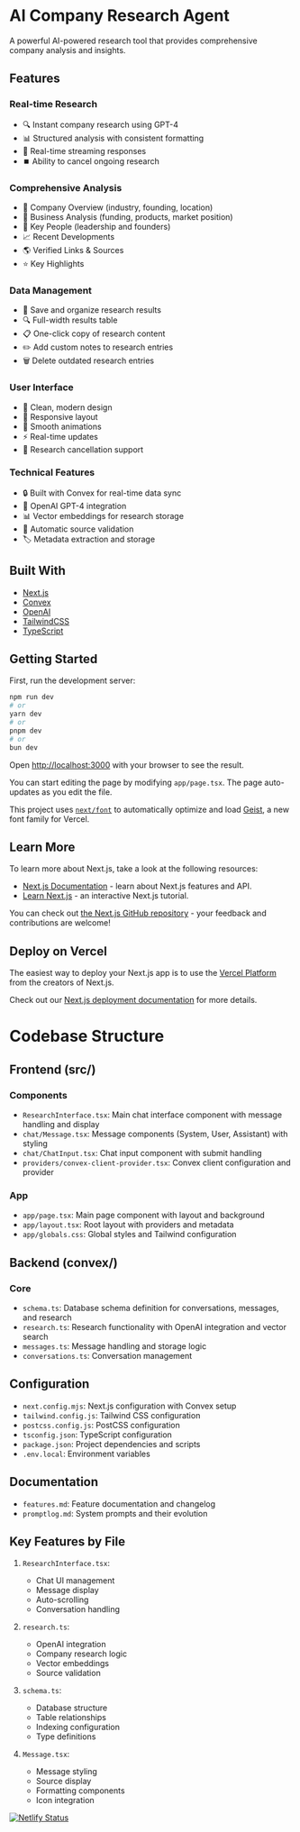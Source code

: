 # AI Company Research Agent

A powerful AI-powered research tool that provides comprehensive company analysis and insights.

## Features

### Real-time Research

- 🔍 Instant company research using GPT-4
- 📊 Structured analysis with consistent formatting
- 🔄 Real-time streaming responses
- ⏹️ Ability to cancel ongoing research

### Comprehensive Analysis

- 🏢 Company Overview (industry, founding, location)
- 💼 Business Analysis (funding, products, market position)
- 👥 Key People (leadership and founders)
- 📈 Recent Developments
- 🌎 Verified Links & Sources
- ⭐ Key Highlights

### Data Management

- 📝 Save and organize research results
- 🔍 Full-width results table
- 📋 One-click copy of research content
- ✏️ Add custom notes to research entries
- 🗑️ Delete outdated research entries

### User Interface

- 🎨 Clean, modern design
- 📱 Responsive layout
- 💫 Smooth animations
- ⚡ Real-time updates
- 🚫 Research cancellation support

### Technical Features

- 🔒 Built with Convex for real-time data sync
- 🤖 OpenAI GPT-4 integration
- 📊 Vector embeddings for research storage
- 🔄 Automatic source validation
- 🏷️ Metadata extraction and storage

## Built With

- [Next.js](https://nextjs.org/)
- [Convex](https://www.convex.dev/)
- [OpenAI](https://openai.com/)
- [TailwindCSS](https://tailwindcss.com/)
- [TypeScript](https://www.typescriptlang.org/)

## Getting Started

First, run the development server:

```bash
npm run dev
# or
yarn dev
# or
pnpm dev
# or
bun dev
```

Open [http://localhost:3000](http://localhost:3000) with your browser to see the result.

You can start editing the page by modifying `app/page.tsx`. The page auto-updates as you edit the file.

This project uses [`next/font`](https://nextjs.org/docs/app/building-your-application/optimizing/fonts) to automatically optimize and load [Geist](https://vercel.com/font), a new font family for Vercel.

## Learn More

To learn more about Next.js, take a look at the following resources:

- [Next.js Documentation](https://nextjs.org/docs) - learn about Next.js features and API.
- [Learn Next.js](https://nextjs.org/learn) - an interactive Next.js tutorial.

You can check out [the Next.js GitHub repository](https://github.com/vercel/next.js) - your feedback and contributions are welcome!

## Deploy on Vercel

The easiest way to deploy your Next.js app is to use the [Vercel Platform](https://vercel.com/new?utm_medium=default-template&filter=next.js&utm_source=create-next-app&utm_campaign=create-next-app-readme) from the creators of Next.js.

Check out our [Next.js deployment documentation](https://nextjs.org/docs/app/building-your-application/deploying) for more details.

# Codebase Structure

## Frontend (src/)

### Components

- `ResearchInterface.tsx`: Main chat interface component with message handling and display
- `chat/Message.tsx`: Message components (System, User, Assistant) with styling
- `chat/ChatInput.tsx`: Chat input component with submit handling
- `providers/convex-client-provider.tsx`: Convex client configuration and provider

### App

- `app/page.tsx`: Main page component with layout and background
- `app/layout.tsx`: Root layout with providers and metadata
- `app/globals.css`: Global styles and Tailwind configuration

## Backend (convex/)

### Core

- `schema.ts`: Database schema definition for conversations, messages, and research
- `research.ts`: Research functionality with OpenAI integration and vector search
- `messages.ts`: Message handling and storage logic
- `conversations.ts`: Conversation management

## Configuration

- `next.config.mjs`: Next.js configuration with Convex setup
- `tailwind.config.js`: Tailwind CSS configuration
- `postcss.config.js`: PostCSS configuration
- `tsconfig.json`: TypeScript configuration
- `package.json`: Project dependencies and scripts
- `.env.local`: Environment variables

## Documentation

- `features.md`: Feature documentation and changelog
- `promptlog.md`: System prompts and their evolution

## Key Features by File

1. `ResearchInterface.tsx`:

   - Chat UI management
   - Message display
   - Auto-scrolling
   - Conversation handling

2. `research.ts`:

   - OpenAI integration
   - Company research logic
   - Vector embeddings
   - Source validation

3. `schema.ts`:

   - Database structure
   - Table relationships
   - Indexing configuration
   - Type definitions

4. `Message.tsx`:
   - Message styling
   - Source display
   - Formatting components
   - Icon integration

[![Netlify Status](https://api.netlify.com/api/v1/badges/61515d34-cbb9-4933-ba64-b3eb60b436ea/deploy-status)](https://app.netlify.com/sites/researchagent/deploys)
